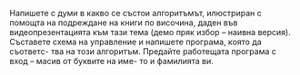 Напишете с думи в какво се състои алгоритъмът, илюстриран с помощта на подреждане
на книги по височина, даден във видеопрезентацията към тази тема (демо пряк избор –
наивна версия). Съставете схема на управление и напишете програма, която да съответс-
тва на този алгоритъм. Предайте работещата програма с вход – масив от буквите на име-
то и фамилията ви.
